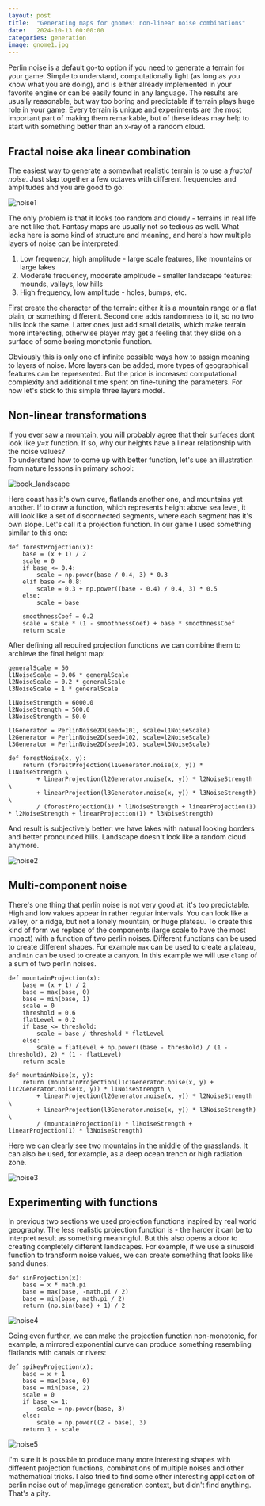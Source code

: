 ```yaml
---
layout: post
title:  "Generating maps for gnomes: non-linear noise combinations"
date:   2024-10-13 00:00:00
categories: generation
image: gnome1.jpg
---
```


Perlin noise is a default go-to option if you need to generate a terrain for your game. Simple to understand, computationally light (as long as you know what you are doing), and is either already implemented in your favorite engine or can be easily found in any language. The results are usually reasonable, but way too boring and predictable if terrain plays huge role in your game. Every terrain is unique and experiments are the most important part of making them remarkable, but of these ideas may help to start with something better than an x-ray of a random cloud.

## Fractal noise aka linear combination

The easiest way to generate a somewhat realistic terrain is to use a *fractal noise*. Just slap together a few octaves with different frequencies and amplitudes and you are good to go:

![noise1](https://eknm-hub-public.s3.eu-central-1.amazonaws.com/perlin-noise/noise1.png)

The only problem is that it looks too random and cloudy - terrains in real life are not like that. Fantasy maps are usually not so tedious as well. What lacks here is some kind of structure and meaning, and here's how multiple layers of noise can be interpreted:

1. Low frequency, high amplitude - large scale features, like mountains or large lakes
2. Moderate frequency, moderate amplitude - smaller landscape features: mounds, valleys, low hills
3. High frequency, low amplitude - holes, bumps, etc.

First create the character of the terrain: either it is a mountain range or a flat plain, or something different. Second one adds randomness to it, so no two hills look the same. Latter ones just add small details, which make terrain more interesting, otherwise player may get a feeling that they slide on a surface of some boring monotonic function.  

Obviously this is only one of infinite possible ways how to assign meaning to layers of noise. More layers can be added, more types of geographical features can be represented. But the price is increased computational complexity and additional time spent on fine-tuning the parameters. For now let's stick to this simple three layers model.

## Non-linear transformations

If you ever saw a mountain, you will probably agree that their surfaces dont look like *y=x* function. If so, why our heights have a linear relationship with the noise values?  
To understand how to come up with better function, let's use an illustration from nature lessons in primary school:

![book_landscape](https://eknm-hub-public.s3.eu-central-1.amazonaws.com/perlin-noise/water_circulation.jpg)

Here coast has it's own curve, flatlands another one, and mountains yet another. If to draw a function, which represents height above sea level, it will look like a set of disconnected segments, where each segment has it's own slope. Let's call it a projection function. In our game I used something similar to this one:

```
def forestProjection(x):
    base = (x + 1) / 2
    scale = 0
    if base <= 0.4:
        scale = np.power(base / 0.4, 3) * 0.3
    elif base <= 0.8:
        scale = 0.3 + np.power((base - 0.4) / 0.4, 3) * 0.5
    else:
        scale = base

    smoothnessCoef = 0.2
    scale = scale * (1 - smoothnessCoef) + base * smoothnessCoef
    return scale
```

After defining all required projection functions we can combine them to archieve the final height map:

```
generalScale = 50
l1NoiseScale = 0.06 * generalScale
l2NoiseScale = 0.2 * generalScale
l3NoiseScale = 1 * generalScale

l1NoiseStrength = 6000.0
l2NoiseStrength = 500.0
l3NoiseStrength = 50.0

l1Generator = PerlinNoise2D(seed=101, scale=l1NoiseScale)
l2Generator = PerlinNoise2D(seed=102, scale=l2NoiseScale)
l3Generator = PerlinNoise2D(seed=103, scale=l3NoiseScale)

def forestNoise(x, y):
    return (forestProjection(l1Generator.noise(x, y)) * l1NoiseStrength \
        + linearProjection(l2Generator.noise(x, y)) * l2NoiseStrength \
        + linearProjection(l3Generator.noise(x, y)) * l3NoiseStrength) \
        / (forestProjection(1) * l1NoiseStrength + linearProjection(1) * l2NoiseStrength + linearProjection(1) * l3NoiseStrength)

```

And result is subjectively better: we have lakes with natural looking borders and better pronounced hills. Landscape doesn't look like a random cloud anymore.

![noise2](https://eknm-hub-public.s3.eu-central-1.amazonaws.com/perlin-noise/noise2.png)

## Multi-component noise

There's one thing that perlin noise is not very good at: it's too predictable. High and low values appear in rather regular intervals. You can look like a valley, or a ridge, but not a lonely mountain, or huge plateau. To create this kind of form we replace of the components (large scale to have the most impact) with a function of two perlin noises. Different functions can be used to create different shapes. For example `max` can be used to create a plateau, and `min` can be used to create a canyon. In this example we will use `clamp` of a sum of two perlin noises.

```
def mountainProjection(x):
    base = (x + 1) / 2
    base = max(base, 0)
    base = min(base, 1)
    scale = 0
    threshold = 0.6
    flatLevel = 0.2
    if base <= threshold:
        scale = base / threshold * flatLevel
    else:
        scale = flatLevel + np.power((base - threshold) / (1 - threshold), 2) * (1 - flatLevel)
    return scale

def mountainNoise(x, y):
    return (mountainProjection(l1c1Generator.noise(x, y) + l1c2Generator.noise(x, y)) * l1NoiseStrength \
        + linearProjection(l2Generator.noise(x, y)) * l2NoiseStrength \
        + linearProjection(l3Generator.noise(x, y)) * l3NoiseStrength) \
        / (mountainProjection(1) * l1NoiseStrength + linearProjection(1) * l3NoiseStrength)
```

Here we can clearly see two mountains in the middle of the grasslands. It can also be used, for example, as a deep ocean trench or high radiation zone.

![noise3](https://eknm-hub-public.s3.eu-central-1.amazonaws.com/perlin-noise/noise3.png)


## Experimenting with functions

In previous two sections we used projection functions inspired by real world geography. The less realistic projection function is - the harder it can be to interpret result as something meaningful. But this also opens a door to creating completely different landscapes. For example, if we use a sinusoid function to transform noise values, we can create something that looks like sand dunes:

```
def sinProjection(x):
    base = x * math.pi
    base = max(base, -math.pi / 2)
    base = min(base, math.pi / 2)
    return (np.sin(base) + 1) / 2
```
![noise4](https://eknm-hub-public.s3.eu-central-1.amazonaws.com/perlin-noise/noise4.png)

Going even further, we can make the projection function non-monotonic, for example, a mirrored exponential curve can produce something resembling flatlands with canals or rivers:

```
def spikeyProjection(x):
    base = x + 1
    base = max(base, 0)
    base = min(base, 2)
    scale = 0
    if base <= 1:
        scale = np.power(base, 3)
    else:
        scale = np.power((2 - base), 3)
    return 1 - scale
```
![noise5](https://eknm-hub-public.s3.eu-central-1.amazonaws.com/perlin-noise/noise5.png)

I'm sure it is possible to produce many more interesting shapes with different projection functions, combinations of multiple noises and other mathematical tricks. I also tried to find some other interesting application of perlin noise out of map/image generation context, but didn't find anything. That's a pity.